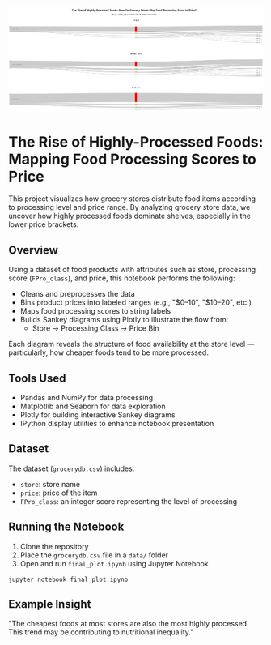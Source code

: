 ![Sankey Diagram](visualization.png)

# The Rise of Highly-Processed Foods: Mapping Food Processing Scores to Price

This project visualizes how grocery stores distribute food items according to processing level and price range. By analyzing grocery store data, we uncover how highly processed foods dominate shelves, especially in the lower price brackets.

## Overview

Using a dataset of food products with attributes such as store, processing score (`FPro_class`), and price, this notebook performs the following:

- Cleans and preprocesses the data
- Bins product prices into labeled ranges (e.g., "$0–10", "$10–20", etc.)
- Maps food processing scores to string labels
- Builds Sankey diagrams using Plotly to illustrate the flow from:
  - Store → Processing Class → Price Bin

Each diagram reveals the structure of food availability at the store level — particularly, how cheaper foods tend to be more processed.

## Tools Used

- Pandas and NumPy for data processing
- Matplotlib and Seaborn for data exploration
- Plotly for building interactive Sankey diagrams
- IPython display utilities to enhance notebook presentation

## Dataset

The dataset (`grocerydb.csv`) includes:
- `store`: store name
- `price`: price of the item
- `FPro_class`: an integer score representing the level of processing

## Running the Notebook

1. Clone the repository
2. Place the `grocerydb.csv` file in a `data/` folder
3. Open and run `final_plot.ipynb` using Jupyter Notebook

```
jupyter notebook final_plot.ipynb
```

## Example Insight

"The cheapest foods at most stores are also the most highly processed. This trend may be contributing to nutritional inequality."
